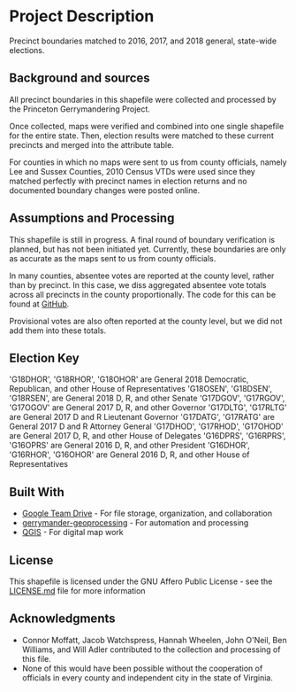 # Project Description

Precinct boundaries matched to 2016, 2017, and 2018 general, state-wide elections.

## Background and sources
All precinct boundaries in this shapefile were collected and processed by the Princeton Gerrymandering Project.

Once collected, maps were verified and combined into one single shapefile for the entire state. Then, election results were matched to these current precincts and merged into the attribute table.

For counties in which no maps were sent to us from county officials, namely Lee and Sussex Counties, 2010 Census VTDs were used since they matched perfectly with precinct names in election returns and no documented boundary changes were posted online.

## Assumptions and Processing
This shapefile is still in progress. A final round of boundary verification is planned, but has not been initiated yet. Currently, these boundaries are only as accurate as the maps sent to us from county officials.

In many counties, absentee votes are reported at the county level, rather than by precinct. In this case, we diss aggregated absentee vote totals across all precincts in the county proportionally. The code for this can be found at [GitHub](https://github.com/PrincetonUniversity/gerrymander-geoprocessing/blob/master/elec_candidates_to_elec_prec.py).

Provisional votes are also often reported at the county level, but we did not add them into these totals.

## Election Key
'G18DHOR', 'G18RHOR', 'G18OHOR' are General 2018 Democratic, Republican, and other House of Representatives
'G18OSEN', 'G18DSEN', 'G18RSEN', are General 2018 D, R, and other Senate
'G17DGOV', 'G17RGOV', 'G17OGOV' are General 2017 D, R, and other Governor
'G17DLTG',  'G17RLTG' are General 2017 D and R Lieutenant Governor
'G17DATG', 'G17RATG' are General 2017 D and R Attorney General
'G17DHOD', 'G17RHOD', 'G17OHOD' are General 2017 D, R, and other House of Delegates
'G16DPRS', 'G16RPRS', 'G16OPRS' are General 2016 D, R, and other President
'G16DHOR', 'G16RHOR', 'G16OHOR' are General 2016 D, R, and other House of Representatives


## Built With

* [Google Team Drive](https://gsuite.google.com/learning-center/products/drive/get-started-team-drive/#!/) - For file storage, organization, and collaboration
* [gerrymander-geoprocessing](https://github.com/PrincetonUniversity/gerrymander-geoprocessing) - For automation and processing
* [QGIS](https://qgis.org/en/site/) - For digital map work



## License

This shapefile is licensed under the GNU Affero Public License - see the [LICENSE.md](https://github.com/PrincetonUniversity/VA-gerrymander/blob/master/LICENSE) file for more information

## Acknowledgments

* Connor Moffatt, Jacob Watchspress, Hannah Wheelen, John O'Neil, Ben Williams, and Will Adler contributed to the collection and processing of this file.
* None of this would have been possible without the cooperation of officials in every county and independent city in the state of Virginia.
